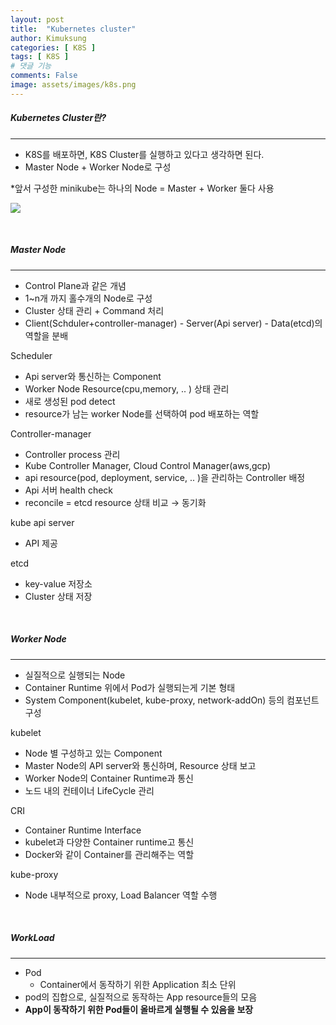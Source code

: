 ```yaml
---
layout: post
title:  "Kubernetes cluster"
author: Kimuksung
categories: [ K8S ]
tags: [ K8S ]
# 댓글 기능
comments: False
image: assets/images/k8s.png
---
```


##### Kubernetes Cluster란?
---
- K8S를 배포하면, K8S Cluster를 실행하고 있다고 생각하면 된다.
- Master Node + Worker Node로 구성

*앞서 구성한 minikube는 하나의 Node = Master + Worker 둘다 사용 

![](https://i.ibb.co/ZcTNhgr/k8s-master-slave.png)

<br>

##### Master Node
---
- Control Plane과 같은 개념
- 1~n개 까지 홀수개의 Node로 구성
- Cluster 상태 관리 + Command 처리
- Client(Schduler+controller-manager) - Server(Api server) - Data(etcd)의 역할을 분배

Scheduler  
- Api server와 통신하는 Component
- Worker Node Resource(cpu,memory, .. ) 상태 관리
- 새로 생성된 pod detect
- resource가 남는 worker Node를 선택하여 pod 배포하는 역할

Controller-manager
- Controller process 관리
- Kube Controller Manager, Cloud Control Manager(aws,gcp)
- api resource(pod, deployment, service, .. )을 관리하는 Controller 배정
- Api 서버 health check
- reconcile = etcd resource 상태 비교 → 동기화

kube api server
- API 제공

etcd
- key-value 저장소
- Cluster 상태 저장

<br>

##### Worker Node
---
- 실질적으로 실행되는 Node
- Container Runtime 위에서 Pod가 실행되는게 기본 형태
- System Component(kubelet, kube-proxy, network-addOn) 등의 컴포넌트 구성

kubelet
- Node 별 구성하고 있는 Component
- Master Node의 API server와 통신하며, Resource 상태 보고
- Worker Node의 Container Runtime과 통신
- 노드 내의 컨테이너 LifeCycle 관리

CRI
- Container Runtime Interface
- kubelet과 다양한 Container runtime고 통신
- Docker와 같이 Container를 관리해주는 역할

kube-proxy
- Node 내부적으로 proxy, Load Balancer 역할 수행

<br>

##### WorkLoad
---
- Pod
    - Container에서 동작하기 위한 Application 최소 단위
- pod의 집합으로, 실질적으로 동작하는 App resource들의 모음
- **App이 동작하기 위한 Pod들이 올바르게 실행될 수 있음을 보장**
